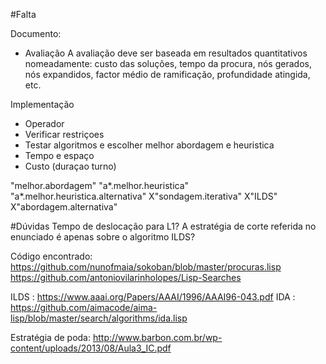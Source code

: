 #Falta

Documento:
- Avaliação
A avaliação deve ser baseada em resultados quantitativos nomeadamente: custo das
soluções, tempo da procura, nós gerados, nós expandidos, factor médio de ramificação,
profundidade atingida, etc.

Implementação
- Operador 
- Verificar restriçoes 
- Testar algoritmos e escolher melhor abordagem e heuristica
- Tempo e espaço
- Custo (duraçao turno)

"melhor.abordagem"
"a*.melhor.heuristica"
"a*.melhor.heuristica.alternativa"
X"sondagem.iterativa"
X"ILDS"
X"abordagem.alternativa"

#Dúvidas
Tempo de deslocação para L1?
A estratégia de corte referida no enunciado é apenas sobre o algoritmo ILDS?

Código encontrado:
https://github.com/nunofmaia/sokoban/blob/master/procuras.lisp
https://github.com/antoniovilarinholopes/Lisp-Searches

ILDS : https://www.aaai.org/Papers/AAAI/1996/AAAI96-043.pdf
IDA : https://github.com/aimacode/aima-lisp/blob/master/search/algorithms/ida.lisp

Estratégia de poda: http://www.barbon.com.br/wp-content/uploads/2013/08/Aula3_IC.pdf
